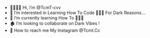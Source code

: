 - 🫱🏽‍🫲🏼 Hi, I’m @TcmT-cvv
- 👀 I’m interested in Learning How To Code 👨🏽‍💻 For Dark Reasons...
- 🌱 I’m currently learning How To 👨🏽‍💻 
- 🏚️ I’m looking to collaborate on Dark Vibes !
- 🪬 How to reach me My Instagram @Tcmt.Cc

<!---
TcmT-cvv/TcmT-cvv is a ✨ special ✨ repository because its `README.md` (this file) appears on your GitHub profile.
You can click the Preview link to take a look at your changes.
--->
